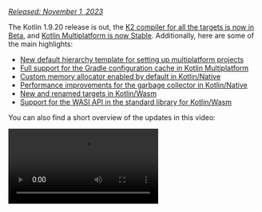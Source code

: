 [//]: # (title: What's new in Kotlin 1.9.20)

_[Released: November 1, 2023](releases.md#release-details)_

The Kotlin 1.9.20 release is out, the [K2 compiler for all the targets is now in Beta](#new-kotlin-k2-compiler-updates),
and [Kotlin Multiplatform is now Stable](#kotlin-multiplatform-is-stable). Additionally, here are some of the main highlights:

* [New default hierarchy template for setting up multiplatform projects](#template-for-configuring-multiplatform-projects)
* [Full support for the Gradle configuration cache in Kotlin Multiplatform](#full-support-for-the-gradle-configuration-cache-in-kotlin-multiplatform)
* [Custom memory allocator enabled by default in Kotlin/Native](#custom-memory-allocator-enabled-by-default)
* [Performance improvements for the garbage collector in Kotlin/Native](#performance-improvements-for-the-garbage-collector)
* [New and renamed targets in Kotlin/Wasm](#new-wasm-wasi-target-and-the-renaming-of-the-wasm-target-to-wasm-js)
* [Support for the WASI API in the standard library for Kotlin/Wasm](#support-for-the-wasi-api-in-the-standard-library)

You can also find a short overview of the updates in this video:

<video src="https://www.youtube.com/v/Ol_96CHKqg8" title="What's new in Kotlin 1.9.20"/>

## IDE support

The Kotlin plugins that support 1.9.20 are available for:

| IDE            | Supported versions                     |
|----------------|----------------------------------------|
| IntelliJ IDEA  | 2023.1.x, 2023.2.x, 2023.x             |
| Android Studio | Hedgehog (2023.1.1), Iguana (2023.2.1) |

> Starting from IntelliJ IDEA 2023.3.x and Android Studio Iguana (2023.2.1) Canary 15, the Kotlin plugin is automatically
> included and updated. All you need to do is update the Kotlin version in your projects.
>
{style="note"}

## New Kotlin K2 compiler updates

The Kotlin team at JetBrains is continuing to stabilize the new K2 compiler, which will bring major performance improvements,
speed up new language feature development, unify all the platforms that Kotlin supports, and provide a better architecture for
multiplatform projects.

K2 is currently in **Beta** for all targets. [Read more in the release blog post](https://blog.jetbrains.com/kotlin/2023/11/kotlin-1-9-20-released/)

### Support for Kotlin/Wasm

Since this release, the Kotlin/Wasm supports the new K2 compiler.
[Learn how to enable it in your project](#how-to-enable-the-kotlin-k2-compiler).

### Preview kapt compiler plugin with K2

> Support for K2 in the kapt compiler plugin is [Experimental](components-stability.md).
> Opt-in is required (see details below), and you should use it only for evaluation purposes.
>
{style="warning"}

In 1.9.20, you can try using the [kapt compiler plugin](kapt.md) with the K2 compiler.
To use the K2 compiler in your project, add the following options to your `gradle.properties` file:

```text
kotlin.experimental.tryK2=true
kapt.use.k2=true
```

Alternatively, you can enable K2 for kapt by completing the following steps:
1. In your `build.gradle.kts` file, [set the language version](gradle-compiler-options.md#example-of-setting-languageversion) to `2.0`.
2. In your `gradle.properties` file, add `kapt.use.k2=true`.

If you encounter any issues when using kapt with the K2 compiler, please report them to our
[issue tracker](http://kotl.in/issue).

### How to enable the Kotlin K2 compiler

#### Enable K2 in Gradle

To enable and test the Kotlin K2 compiler, use the new language version with the following compiler option:

```bash
-language-version 2.0
```

You can specify it in your `build.gradle.kts` file:

```kotlin
kotlin {
    sourceSets.all {
        languageSettings {
            languageVersion = "2.0"
        }
    }
}
```

#### Enable K2 in Maven

To enable and test the Kotlin K2 compiler, update the `<project/>` section of your `pom.xml` file:

```xml
<properties>
    <kotlin.compiler.languageVersion>2.0</kotlin.compiler.languageVersion>
</properties>
```

#### Enable K2 in IntelliJ IDEA

To enable and test the Kotlin K2 compiler in IntelliJ IDEA, go to **Settings** | **Build, Execution, Deployment** |
**Compiler** | **Kotlin Compiler** and update the **Language Version** field to `2.0 (experimental)`.

### Leave your feedback on the new K2 compiler

We would appreciate any feedback you may have!

* Provide your feedback directly to K2 developers on Kotlin
  Slack – [get an invite](https://surveys.jetbrains.com/s3/kotlin-slack-sign-up?_gl=1*ju6cbn*_ga*MTA3MTk5NDkzMC4xNjQ2MDY3MDU4*_ga_9J976DJZ68*MTY1ODMzNzA3OS4xMDAuMS4xNjU4MzQwODEwLjYw)
  and join the [#k2-early-adopters](https://kotlinlang.slack.com/archives/C03PK0PE257) channel.
* Report any problems you faced with the new K2 compiler
  on [our issue tracker](https://kotl.in/issue).
* [Enable the Send usage statistics option](https://www.jetbrains.com/help/idea/settings-usage-statistics.html) to
  allow JetBrains to collect anonymous data about K2 usage.

## Kotlin/JVM

Starting with version 1.9.20, the compiler can generate classes containing Java 21 bytecode.

## Kotlin/Native

Kotlin 1.9.20 includes a Stable memory manager with the new memory allocator enabled by default, performance improvements for the garbage collector, and other updates:

* [Custom memory allocator enabled by default](#custom-memory-allocator-enabled-by-default)
* [Performance improvements for the garbage collector](#performance-improvements-for-the-garbage-collector)
* [Incremental compilation of `klib` artifacts](#incremental-compilation-of-klib-artifacts)
* [Managing library linkage issues](#managing-library-linkage-issues)
* [Companion object initialization on class constructor calls](#companion-object-initialization-on-class-constructor-calls)
* [Opt-in requirement for all cinterop declarations](#opt-in-requirement-for-all-cinterop-declarations)
* [Custom message for linker errors](#custom-message-for-linker-errors)
* [Removal of the legacy memory manager](#removal-of-the-legacy-memory-manager)
* [Change to our target tiers policy](#change-to-our-target-tiers-policy)

### Custom memory allocator enabled by default

Kotlin 1.9.20 comes with the new memory allocator enabled by default. It's designed to replace the previous default allocator,
`mimalloc`, to make garbage collection more efficient and improve the runtime performance of the [Kotlin/Native memory manager](native-memory-manager.md).

The new custom allocator divides system memory into pages, allowing independent sweeping in consecutive order.
Each allocation becomes a memory block within a page, and the page keeps track of block sizes.
Different page types are optimized for various allocation sizes.
The consecutive arrangement of memory blocks ensures efficient iteration through all allocated blocks.

When a thread allocates memory, it searches for a suitable page based on the allocation size.
Threads maintain a set of pages for different size categories.
Typically, the current page for a given size can accommodate the allocation.
If not, the thread requests a different page from the shared allocation space.
This page may already be available, require sweeping, or have to be created first.

The new allocator allows for multiple independent allocation spaces simultaneously,
which will enable the Kotlin team to experiment with different page layouts to improve performance even further.

#### How to enable the custom memory allocator

Starting with Kotlin 1.9.20, the new memory allocator is the default. No additional setup is required.

If you experience high memory consumption, you can switch back to `mimalloc` or the system allocator with `-Xallocator=mimalloc`
or `-Xallocator=std` in your Gradle build script. Please report such issues in [YouTrack](https://kotl.in/issue) to help
us improve the new memory allocator.

For the technical details of the new allocator's design, see this [README](https://github.com/JetBrains/kotlin/blob/master/kotlin-native/runtime/src/alloc/custom/README.md).

### Performance improvements for the garbage collector

The Kotlin team continues to improve the performance and stability of the new Kotlin/Native memory manager.
This release brings a number of significant changes to the garbage collector (GC), including the following 1.9.20 highlights:

* [](#full-parallel-mark-to-reduce-the-pause-time-for-the-gc)
* [](#tracking-memory-in-big-chunks-to-improve-the-allocation-performance)

#### Full parallel mark to reduce the pause time for the GC

Previously, the default garbage collector performed only a partial parallel mark. When the mutator thread was paused,
it would mark the GC's start from its own roots, like thread–local variables and the call stack.
Meanwhile, a separate GC thread was responsible for marking the start from global roots, as well as the roots of all mutators
that were actively running the native code and therefore not paused.

This approach worked well in cases where there were a limited number of global objects and the mutator threads spent
a considerable amount of time in a runnable state executing Kotlin code. However, this is not the case for typical iOS applications.

Now the GC uses a full parallel mark that combines paused mutators, the GC thread, and optional marker threads to process
the mark queue. By default, the marking process is performed by:

* Paused mutators. Instead of processing their own roots and then being idle while not actively executing code, they contribute
to the whole marking process.
* The GC thread. This ensures that at least one thread will perform marking.

This new approach makes the marking process more efficient, reducing the pause time of the GC.

#### Tracking memory in big chunks to improve the allocation performance

Previously, the GC scheduler tracked the allocation of each object individually. However, neither the new default custom
allocator nor the `mimalloc` memory allocator allocates separate storage for each object; they allocate large areas for several objects at once.

In Kotlin 1.9.20, the GC tracks areas instead of individual objects. This speeds up the allocation of small objects by reducing
the number of tasks performed on each allocation and, therefore, helps to minimize the garbage collector's memory usage.

### Incremental compilation of klib artifacts

> This feature is [Experimental](components-stability.md#stability-levels-explained).
> It may be dropped or changed at any time. Opt-in is required (see details below).
> Use it only for evaluation purposes. We would appreciate your feedback on it in [YouTrack](https://kotl.in/issue).
>
{style="warning"}

Kotlin 1.9.20 introduces a new compilation time optimization for Kotlin/Native.
The compilation of `klib` artifacts into native code is now partially incremental.

When compiling Kotlin source code into native binary in debug mode, the compilation goes through two stages:

1. Source code is compiled into `klib` artifacts.
2. `klib` artifacts, along with dependencies, are compiled into a binary.

To optimize the compilation time in the second stage, the team has already implemented compiler caches for dependencies.
They are compiled into native code only once, and the result is reused every time a binary is compiled.
But `klib` artifacts built from project sources were always fully recompiled into native code at every project change.

With the new incremental compilation, if the project module change causes only a partial recompilation of source code into
`klib` artifacts, just a part of the `klib` is further recompiled into a binary.

To enable incremental compilation, add the following option to your `gradle.properties` file:

```none
kotlin.incremental.native=true
```

If you face any issues, report such cases to [YouTrack](https://kotl.in/issue).

### Managing library linkage issues

This release improves the way the Kotlin/Native compiler handles linkage issues in Kotlin libraries. Error messages now 
include more readable declarations as they use signature names instead of hashes, helping you find and fix the issue more
easily. Here's an example:

```text
No function found for symbol 'org.samples/MyClass.removedFunction|removedFunction(kotlin.Int;kotlin.String){}[0]'
```
The Kotlin/Native compiler detects linkage issues between third-party Kotlin libraries and reports errors at runtime. 
You might face such issues if the author of one third-party Kotlin library makes an incompatible change in experimental 
APIs that another third-party Kotlin library consumes.

Starting with Kotlin 1.9.20, the compiler detects linkage issues in silent mode by default. You can adjust this 
setting in your projects:

* If you want to record these issues in your compilation logs, enable warnings with the `-Xpartial-linkage-loglevel=WARNING` compiler option.
* It's also possible to raise the severity of reported warnings to compilation errors with `-Xpartial-linkage-loglevel=ERROR`. 
In this case, the compilation fails, and you get all the errors in the compilation log. Use this option to examine the linkage issues more closely.

```kotlin
// An example of passing compiler options in a Gradle build file:
kotlin {
    macosX64("native") {
        binaries.executable()

        compilations.configureEach {
            compilerOptions.configure {
                // To report linkage issues as warnings:
                freeCompilerArgs.add("-Xpartial-linkage-loglevel=WARNING")

                // To raise linkage warnings to errors:
                freeCompilerArgs.add("-Xpartial-linkage-loglevel=ERROR")
            }
        }
    }
}
```

If you face unexpected problems with this feature, you can always opt out with the
`-Xpartial-linkage=disable` compiler option. Don't hesitate to report such cases to [our issue
tracker](https://kotl.in/issue).

### Companion object initialization on class constructor calls

Starting with Kotlin 1.9.20, the Kotlin/Native backend calls static initializers for companion objects in class constructors:

```kotlin
class Greeting {
    companion object {
        init {
            print("Hello, Kotlin!") 
        }
    }
}

fun main() {
    val start = Greeting() // Prints "Hello, Kotlin!"
}
```

The behavior is now unified with Kotlin/JVM, where a companion object is initialized when the corresponding class matching
the semantics of a Java static initializer is loaded (resolved).

Now that the implementation of this feature is more consistent between platforms, it's easier to share code in Kotlin 
Multiplatform projects.

### Opt-in requirement for all cinterop declarations

Starting with Kotlin 1.9.20, all Kotlin declarations generated by the `cinterop` tool from C and Objective-C libraries, like 
libcurl and libxml, are marked with `@ExperimentalForeignApi`. If the opt-in annotation is missing, your code won't compile.

This requirement reflects the [Experimental](components-stability.md#stability-levels-explained) status of the import of C
and Objective-C libraries. We recommend that you confine its use to specific areas in your projects. This will make 
your migration easier once we begin stabilizing the import.

> As for native platform libraries shipped with Kotlin/Native (like Foundation, UIKit, and POSIX),  only some of their 
> APIs need an opt-in with `@ExperimentalForeignApi`. In such cases, you get a warning with an opt-in requirement.
>
{style="note"}

### Custom message for linker errors

If you're a library author, you can now help your users resolve linker errors with custom messages.

If your Kotlin library depends on C or Objective-C libraries, for example, using the [CocoaPods integration](https://www.jetbrains.com/help/kotlin-multiplatform-dev/multiplatform-cocoapods-overview.html),
its users need to have these dependent libraries locally on the machine or configure them explicitly in the project build script.
If this was not the case, users used to get a confusing "Framework not found" message.

You can now provide a specific instruction or a link in the compilation failure message. To do that, pass the `-Xuser-setup-hint`
compiler option to `cinterop` or add a `userSetupHint=message` property to your `.def` file.

### Removal of the legacy memory manager

The [new memory manager](native-memory-manager.md) was introduced in Kotlin 1.6.20 and became the default in 1.7.20. 
Since then, it has been receiving further updates and performance improvements and has become Stable.

The time has come to complete the deprecation cycle and remove the legacy memory manager. If you're still using it, remove 
the `kotlin.native.binary.memoryModel=strict` option from your `gradle.properties` and follow our [Migration guide](native-migration-guide.md)
to make the necessary changes.

###  Change to our target tiers policy

We've decided to upgrade the requirements for [tier 1 support](native-target-support.md#tier-1). The Kotlin team is now 
committed to providing source and binary compatibility between compiler releases for targets eligible for tier 1. They 
must also be regularly tested with CI tools to be able to compile and run. Currently, tier 1 includes the following targets 
for macOS hosts:

* `macosX64`
* `macosArm64`
* `iosSimulatorArm64`
* `iosX64`

In Kotlin 1.9.20, we've also removed a number of previously deprecated targets, namely:

* `iosArm32`
* `watchosX86`
* `wasm32`
* `mingwX86`
* `linuxMips32`
* `linuxMipsel32`

See the full list of currently [supported targets](native-target-support.md).

## Kotlin Multiplatform

Kotlin 1.9.20 focuses on the stabilization of Kotlin Multiplatform and makes new steps in improving developer experience
with the new project wizards and other notable features:

* [Kotlin Multiplatform is Stable](#kotlin-multiplatform-is-stable)
* [Template for configuring multiplatform projects](#template-for-configuring-multiplatform-projects)
* [New project wizard](#new-project-wizard)
* [Full support for the Gradle Configuration cache](#full-support-for-the-gradle-configuration-cache-in-kotlin-multiplatform)
* [Easier configuration of new standard library versions in Gradle](#easier-configuration-of-new-standard-library-versions-in-gradle)
* [Default support for third-party cinterop libraries](#default-support-for-third-party-cinterop-libraries)
* [Support for Kotlin/Native compilation caches in Compose Multiplatform projects](#support-for-kotlin-native-compilation-caches-in-compose-multiplatform-projects)
* [Compatibility guidelines](#compatibility-guidelines)

### Kotlin Multiplatform is Stable

The 1.9.20 release marks an important milestone in the evolution of Kotlin: [Kotlin Multiplatform](https://www.jetbrains.com/help/kotlin-multiplatform-dev/get-started.html) has finally
become Stable. This means that the technology is safe to use in your projects and 100% ready for production. It also
means that further development of Kotlin Multiplatform will continue according to our strict [backward compatibility rules](https://kotlinfoundation.org/language-committee-guidelines/).

Please note that some advanced features of Kotlin Multiplatform are still evolving. When using them, you'll receive a warning that describes
the current stability status of the feature you're using. Before using any experimental functionality in IntelliJ IDEA,  
you'll need to enable it explicitly in **Settings** | **Advanced Settings** | **Kotlin** | **Experimental Multiplatform**.

* Visit the [Kotlin blog](https://blog.jetbrains.com/kotlin/2023/11/kotlin-multiplatform-stable/) to learn more about the Kotlin Multiplatform stabilization and future plans.
* Check out the [Multiplatform compatibility guide](https://www.jetbrains.com/help/kotlin-multiplatform-dev/multiplatform-compatibility-guide.html) to see what significant changes were made on the way to stabilization.
* Read about the [mechanism of expected and actual declarations](https://www.jetbrains.com/help/kotlin-multiplatform-dev/multiplatform-expect-actual.html), an important part of Kotlin Multiplatform that was also partially stabilized in this release.

### Template for configuring multiplatform projects

Starting with Kotlin 1.9.20, the Kotlin Gradle plugin automatically creates shared source sets for popular multiplatform scenarios.
If your project setup is one of them, you don't need to configure the source set hierarchy manually.
Just explicitly specify the targets necessary for your project.

Setup is now easier thanks to the default hierarchy template, a new feature of the Kotlin Gradle plugin.
It's a predefined template of a source set hierarchy built into the plugin.
It includes intermediate source sets that Kotlin automatically creates for the targets you declared.
[See the full template](#see-the-full-hierarchy-template).

#### Create your project easier

Consider a multiplatform project that targets both Android and iPhone devices and is developed on an Apple silicon MacBook.
Compare how this project is set up between different versions of Kotlin:

<table>
   <tr>
       <td>Kotlin 1.9.0 and earlier (a standard setup)</td>
       <td>Kotlin 1.9.20</td>
   </tr>
   <tr>
<td>

```kotlin
kotlin {
    androidTarget()
    iosArm64()
    iosSimulatorArm64()

    sourceSets {
        val commonMain by getting

        val iosMain by creating {
            dependsOn(commonMain)
        }

        val iosArm64Main by getting {
            dependsOn(iosMain)
        }

        val iosSimulatorArm64Main by getting {
            dependsOn(iosMain)
        }
    }
}
```

</td>
<td>

```kotlin
kotlin {
    androidTarget()
    iosArm64()
    iosSimulatorArm64()

    // The iosMain source set is created automatically
}
```

</td>
</tr>
</table>

Notice how the use of the default hierarchy template considerably reduces the amount of boilerplate code needed to set
up your project.

When you declare the `androidTarget`, `iosArm64`, and `iosSimulatorArm64` targets in your code, the Kotlin Gradle plugin finds
suitable shared source sets from the template and creates them for you. The resulting hierarchy looks like this:

![An example of the default target hierarchy in use](default-hierarchy-example.svg){thumbnail="true" width="350" thumbnail-same-file="true"}

Green source sets are actually created and included in the project, while gray ones from the default template are ignored.

#### Use completion for source sets

To make it easier to work with the created project structure, IntelliJ IDEA now provides completion for source sets created with the default hierarchy template:

<img src="multiplatform-hierarchy-completion.animated.gif" alt="IDE completion for source set names" width="350" preview-src="multiplatform-hierarchy-completion.png"/>

Kotlin also warns you if you attempt to access a source set that doesn't exist because you haven't declared the respective target.
In the example below, there is no JVM target (only `androidTarget`, which is not the same). But let's try to use the `jvmMain` source set
and see what happens:

```kotlin
kotlin {
    androidTarget()
    iosArm64()
    iosSimulatorArm64()

    sourceSets {
        jvmMain {
        }
    }
}
```

In this case, Kotlin reports a warning in the build log:

```none
w: Accessed 'source set jvmMain' without registering the jvm target:
  kotlin {
      jvm() /* <- register the 'jvm' target */

      sourceSets.jvmMain.dependencies {

      }
  }
```

#### Set up the target hierarchy

Starting with Kotlin 1.9.20, the default hierarchy template is automatically enabled. In most cases, no additional setup is required.

However, if you're migrating existing projects created before 1.9.20, you might encounter a warning if you had previously
introduced intermediate sources manually with  `dependsOn()` calls. To solve this issue, do the following:

* If your intermediate source sets are currently covered by the default hierarchy template, remove all manual `dependsOn()`
  calls and source sets created with `by creating` constructions.

  To check the list of all default source sets, see the [full hierarchy template](#see-the-full-hierarchy-template).

* If you want to have additional source sets that the default hierarchy template doesn't provide, for example, one that
  shares code between a macOS and a JVM target, adjust the hierarchy by reapplying the template explicitly with `applyDefaultHierarchyTemplate()`
  and configuring additional source sets manually as usual with `dependsOn()`:

  ```kotlin
  kotlin {
      jvm()
      macosArm64()
      iosArm64()
      iosSimulatorArm64()

      // Apply the default hierarchy explicitly. It'll create, for example, the iosMain source set:
      applyDefaultHierarchyTemplate()

      sourceSets {
          // Create an additional jvmAndMacos source set
          val jvmAndMacos by creating {
              dependsOn(commonMain.get())
          }

          macosArm64Main.get().dependsOn(jvmAndMacos)
          jvmMain.get().dependsOn(jvmAndMacos)
      }
  }
  ```

* If there are already source sets in your project that have the exact same names as those generated by the template
  but that are shared among different sets of targets, there's currently no way to modify the default `dependsOn` relations between
  the template's source sets.

  One option you have here is to find different source sets for your purposes, either in the default hierarchy template
  or ones that have been manually created. Another is to opt out of the template completely.

  To opt out, add `kotlin.mpp.applyDefaultHierarchyTemplate=false` to your `gradle.properties` and configure all other
  source sets manually.

  We're currently working on an API for creating your own hierarchy templates to simplify the setup process in such cases.

#### See the full hierarchy template {initial-collapse-state="collapsed" collapsible="true"}

When you declare the targets to which your project compiles,
the plugin picks the shared source sets from the template accordingly and creates them in your project.

![Default hierarchy template](full-template-hierarchy.svg)

> This example only shows the production part of the project, omitting the `Main` suffix
> (for example, using `common` instead of `commonMain`). However, everything is the same for `*Test` sources as well.
>
{style="tip"}

### New project wizard

The JetBrains team is introducing a new way of creating cross–platform projects – the [Kotlin Multiplatform web wizard](https://kmp.jetbrains.com).

This first implementation of the new Kotlin Multiplatform wizard covers the most popular Kotlin Multiplatform
use cases. It incorporates all the feedback about previous project templates and makes the architecture as robust and
reliable as possible.

The new wizard has a distributed architecture that allows us to have a unified backend and
different frontends, with the web version being the first step. We're considering both implementing an IDE version and
creating a command-line tool in the future. On the web, you always get the latest version of the wizard, while
in IDEs you'll need to wait for the next release.

With the new wizard, project setup is easier than ever. You can tailor your projects to your needs by
choosing the target platforms for mobile, server, and desktop development. We also plan to add web development in future releases.

<img src="multiplatform-web-wizard.png" alt="Multiplatform web wizard" width="400"/>

The new project wizard is now the preferred way to create cross–platform projects with Kotlin. Since 1.9.20, the Kotlin
plugin no longer provides a **Kotlin Multiplatform** project wizard in IntelliJ IDEA.

The new wizard will guide you easily through the initial setup, making the onboarding process much smoother.
If you encounter any issues, please report them to [YouTrack](https://kotl.in/issue) to help us improve your experience
with the wizard.

<a href="https://kmp.jetbrains.com">
   <img src="multiplatform-create-project-button.png" alt="Create a project" style="block"/>
</a>

### Full support for the Gradle configuration cache in Kotlin Multiplatform

Previously, we introduced a [preview](whatsnew19.md#preview-of-the-gradle-configuration-cache) of the Gradle configuration
cache, which was available for Kotlin multiplatform libraries. With 1.9.20, the Kotlin Multiplatform plugin takes a step further.

It now supports the Gradle configuration cache in the [Kotlin CocoaPods Gradle plugin](https://www.jetbrains.com/help/kotlin-multiplatform-dev/multiplatform-cocoapods-dsl-reference.html),
as well as in the integration tasks that are necessary for Xcode builds, like `embedAndSignAppleFrameworkForXcode`.

Now all multiplatform projects can take advantage of the improved build time.
The Gradle configuration cache speeds up the build process by reusing the results of the configuration phase for subsequent builds.
For more details and setup instructions, see the [Gradle documentation](https://docs.gradle.org/current/userguide/configuration_cache.html#config_cache:usage).

### Easier configuration of new standard library versions in Gradle

When you create a multiplatform project, a dependency for the standard library (`stdlib`) is added automatically to each
source set. This is the easiest way to get started with your multiplatform projects.

Previously, if you wanted to configure a dependency on the standard library manually, you needed to configure it for
each source set individually. From `kotlin-stdlib:1.9.20` onward, you only need to configure the dependency **once** in
the `commonMain` root source set:

<table>
   <tr>
       <td>Standard library version 1.9.10 and earlier</td>
       <td>Standard library version 1.9.20</td>
   </tr>
   <tr>
<td>

```kotlin
kotlin {
    sourceSets {
        // For the common source set
        val commonMain by getting {
            dependencies {
                implementation("org.jetbrains.kotlin:kotlin-stdlib-common:1.9.10")
            }
        }

        // For the JVM source set
        val jvmMain by getting {
            dependencies {
                implementation("org.jetbrains.kotlin:kotlin-stdlib:1.9.10")
            }
        }

        // For the JS source set
        val jsMain by getting {
            dependencies {
                implementation("org.jetbrains.kotlin:kotlin-stdlib-js:1.9.10")
            }
        }
    }
}
```

</td>
<td>

```kotlin
kotlin {
    sourceSets {
        commonMain {
            dependencies {
                implementation("org.jetbrains.kotlin:kotlin-stdlib:1.9.20")
            }
        }
    }
}
```

</td>
</tr>
</table>

This change was made possible by including new information in the Gradle metadata of the standard library. This allows
Gradle to automatically resolve the correct standard library artifacts for the other source sets.

### Default support for third-party cinterop libraries

Kotlin 1.9.20 adds default support (rather than support by opt-in) for all cinterop dependencies in projects that have 
the [Kotlin CocoaPods Gradle](https://www.jetbrains.com/help/kotlin-multiplatform-dev/multiplatform-cocoapods-overview.html) plugin applied.

This means you can now share more native code without being limited by platform–specific dependencies. For example, you can add
[dependencies on Pod libraries](https://www.jetbrains.com/help/kotlin-multiplatform-dev/multiplatform-cocoapods-libraries.html) to the `iosMain` shared source set.

Previously, this only worked with [platform-specific libraries](native-platform-libs.md) shipped with a Kotlin/Native
distribution (like Foundation, UIKit, and POSIX). All third-party Pod libraries are now available in shared source sets by
default. You no longer need to specify a separate Gradle property to support them.

### Support for Kotlin/Native compilation caches in Compose Multiplatform projects

This release resolves a compatibility issue with the Compose Multiplatform compiler plugin, which mostly affected
Compose Multiplatform projects for iOS.

To work around this issue, you had to disable caching by using the `kotlin.native.cacheKind=none` Gradle property. However, this
workaround came at a performance cost: It slowed down compilation time as caching didn't work in the Kotlin/Native compiler.

Now that the issue is fixed, you can remove `kotlin.native.cacheKind=none` from your `gradle.properties` file and enjoy
the improved compilation times in your Compose Multiplatform projects.

For more tips on improving compilation times, see the [Kotlin/Native documentation](native-improving-compilation-time.md).

### Compatibility guidelines

When configuring your projects, check the Kotlin Multiplatform Gradle plugin's compatibility with the available Gradle, Xcode,
and Android Gradle plugin (AGP) versions:

| Kotlin Multiplatform Gradle plugin | Gradle | Android Gradle plugin | Xcode |
|---------------------------|------|----|----|
| 1.9.20        | 7.5 and later | 7.4.2–8.2 | 15.0. See details below |

As of this release, the recommended version of Xcode is 15.0. Libraries delivered with Xcode 15.0 are fully supported, and
you can access them from anywhere in your Kotlin code.

However, XCode 14.3 should still work in the majority of cases. Keep in mind that if you use version 14.3 on your local
machine, libraries delivered with Xcode 15 will be visible but not accessible.

## Kotlin/Wasm

In 1.9.20, Kotlin Wasm reached the [Alpha level](components-stability.md) of stability.

* [Compatibility with Wasm GC phase 4 and final opcodes](#compatibility-with-wasm-gc-phase-4-and-final-opcodes)
* [New `wasm-wasi` target, and the renaming of the `wasm` target to `wasm-js`](#new-wasm-wasi-target-and-the-renaming-of-the-wasm-target-to-wasm-js)
* [Support for the WASI API in standard library](#support-for-the-wasi-api-in-the-standard-library)
* [Kotlin/Wasm API improvements](#kotlin-wasm-api-improvements)

> Kotlin Wasm is [Alpha](components-stability.md).
> It is subject to change at any time. Use it only for evaluation purposes.
>
> We would appreciate your feedback on it in [YouTrack](https://kotl.in/issue).
>
{style="note"}

### Compatibility with Wasm GC phase 4 and final opcodes

Wasm GC moves to the final phase and it requires updates of opcodes – constant numbers used in the binary representation.
Kotlin 1.9.20 supports the latest opcodes, so we strongly recommend that you update your Wasm projects to the latest version of Kotlin.
We also recommend using the latest versions of browsers with the Wasm environment:
* Version 119 or newer for Chrome and Chromium–based browsers.
* Version 119 or newer for Firefox. Note that in Firefox 119, you need to [turn on Wasm GC manually](wasm-troubleshooting.md).

### New wasm-wasi target, and the renaming of the wasm target to wasm-js

In this release, we're introducing a new target for Kotlin/Wasm – `wasm-wasi`. We're also renaming the `wasm` target to `wasm-js`.
In the Gradle DSL, these targets are available as `wasmWasi {}` and `wasmJs {}`, respectively.

To use these targets in your project, update the `build.gradle.kts` file:

```kotlin
kotlin {
    wasmWasi {
        // ...
    }
    wasmJs {
        // ...
    }
}
```

The previously introduced `wasm {}` block has been deprecated in favor of `wasmJs {}`.

To migrate your existing Kotlin/Wasm project, do the following:
* In the `build.gradle.kts` file, rename the `wasm {}` block to `wasmJs {}`.
* In your project structure, rename the `wasmMain` directory to `wasmJsMain`.

### Support for the WASI API in the standard library

In this release, we have included support for [WASI](https://github.com/WebAssembly/WASI), a system interface for the Wasm platform.
WASI support makes it easier for you to use Kotlin/Wasm outside of browsers, for example in server–side applications, by offering
a standardized set of APIs for accessing system resources. In addition, WASI provides capability–based security – another
layer of security when accessing external resources.

To run Kotlin/Wasm applications, you need a VM that supports Wasm Garbage Collection (GC), for example, Node.js or Deno.
Wasmtime, WasmEdge, and others are still working towards full Wasm GC support.

To import a WASI function, use the `@WasmImport` annotation:

```kotlin
import kotlin.wasm.WasmImport

@WasmImport("wasi_snapshot_preview1", "clock_time_get")
private external fun wasiRawClockTimeGet(clockId: Int, precision: Long, resultPtr: Int): Int
```

[You can find a full example in our GitHub repository](https://github.com/Kotlin/kotlin-wasm-examples/tree/main/wasi-example).

> It isn't possible to use [interoperability with JavaScript](wasm-js-interop.md), while targeting `wasmWasi`.
>
{style="note"}

### Kotlin/Wasm API improvements

This release delivers several quality-of-life improvements to the Kotlin/Wasm API.
For example, you're no longer required to return a value for DOM event listeners:

<table>
   <tr>
       <td>Before 1.9.20</td>
       <td>In 1.9.20</td>
   </tr>
   <tr>
<td>

```kotlin
fun main() {
    window.onload = {
        document.body?.sayHello()
        null
    }
}
```

</td>
<td>

```kotlin
fun main() {
    window.onload = { document.body?.sayHello() }
}
```

</td>
</tr>
</table>

## Gradle

Kotlin 1.9.20 is fully compatible with Gradle 6.8.3 through 8.1. You can also use Gradle versions up to the latest Gradle
release, but if you do, keep in mind that you might encounter deprecation warnings or some new Gradle features might not work.

This version brings the following changes:
* [Support for test fixtures to access internal declarations](#support-for-test-fixtures-to-access-internal-declarations)
* [New property to configure paths to Konan directories](#new-property-to-configure-paths-to-konan-directories)
* [New build report metrics for Kotlin/Native tasks](#new-build-report-metrics-for-kotlin-native-tasks)

### Support for test fixtures to access internal declarations

In Kotlin 1.9.20, if you use Gradle's `java-test-fixtures` plugin, then your [test fixtures](https://docs.gradle.org/current/userguide/java_testing.html#sec:java_test_fixtures)
now have access to `internal` declarations within main source set classes. In addition, any test sources can also see any
`internal` declarations within test fixtures classes.

### New property to configure paths to Konan directories

In Kotlin 1.9.20, the `kotlin.data.dir` Gradle property is available to customize your path to the `~/.konan` directory 
so that you don't have to configure it through the environment variable `KONAN_DATA_DIR`.

Alternatively, you can use the `-Xkonan-data-dir` compiler option to configure your custom path to the `~/.konan` directory via 
the `cinterop` and  `konanc` tools.

### New build report metrics for Kotlin/Native tasks

In Kotlin 1.9.20, Gradle build reports now include metrics for Kotlin/Native tasks. Here is an example of a build report
containing these metrics:

```none
Total time for Kotlin tasks: 20.81 s (93.1 % of all tasks time)
Time   |% of Kotlin time|Task                            
15.24 s|73.2 %          |:compileCommonMainKotlinMetadata
5.57 s |26.8 %          |:compileNativeMainKotlinMetadata

Task ':compileCommonMainKotlinMetadata' finished in 15.24 s
Task info:
  Kotlin language version: 2.0
Time metrics:
  Total Gradle task time: 15.24 s
  Spent time before task action: 0.16 s
  Task action before worker execution: 0.21 s
  Run native in process: 2.70 s
    Run entry point: 2.64 s
Size metrics:
  Start time of task action: 2023-07-27T11:04:17

Task ':compileNativeMainKotlinMetadata' finished in 5.57 s
Task info:
  Kotlin language version: 2.0
Time metrics:
  Total Gradle task time: 5.57 s
  Spent time before task action: 0.04 s
  Task action before worker execution: 0.02 s
  Run native in process: 1.48 s
    Run entry point: 1.47 s
Size metrics:
  Start time of task action: 2023-07-27T11:04:32
```

In addition, the `kotlin.experimental.tryK2` build report now includes any Kotlin/Native tasks that were compiled and lists
the language version used:

```none
##### 'kotlin.experimental.tryK2' results #####
:lib:compileCommonMainKotlinMetadata: 2.0 language version
:lib:compileKotlinJvm: 2.0 language version
:lib:compileKotlinIosArm64: 2.0 language version
:lib:compileKotlinIosSimulatorArm64: 2.0 language version
:lib:compileKotlinLinuxX64: 2.0 language version
:lib:compileTestKotlinJvm: 2.0 language version
:lib:compileTestKotlinIosSimulatorArm64: 2.0 language version
:lib:compileTestKotlinLinuxX64: 2.0 language version
##### 100% (8/8) tasks have been compiled with Kotlin 2.0 #####
```

> If you use Gradle 8.0, you might come across some problems with build reports, especially when Gradle configuration
> caching is enabled. This is a known issue, which is fixed in Gradle 8.1 and later.
>
{style="note"}

## Standard library

In Kotlin 1.9.20, the [Kotlin/Native standard library becomes Stable](#the-kotlin-native-standard-library-becomes-stable),
and there are some new features:
* [Replacement of the Enum class values generic function](#replacement-of-the-enum-class-values-generic-function)
* [Improved performance of HashMap operations in Kotlin/JS](#improved-performance-of-hashmap-operations-in-kotlin-js)

### Replacement of the Enum class values generic function

> This feature is [Experimental](components-stability.md#stability-levels-explained). It may be dropped or changed at any time.
> Opt-in is required (see details below). Use it only for evaluation purposes. We would appreciate your feedback on it in [YouTrack](https://kotl.in/issue).
>
{style="warning"}

In Kotlin 1.9.0, the `entries` property for enum classes became Stable. The `entries` property is a modern and performant
replacement for the synthetic `values()` function. As part of Kotlin 1.9.20, there is a replacement for the generic 
`enumValues<T>()` function: `enumEntries<T>()`.

> The `enumValues<T>()` function is still supported, but we recommend that you use the `enumEntries<T>()` function instead
> because it has less performance impact. Every time you call `enumValues<T>()`, a new array is created, whereas whenever
> you call `enumEntries<T>()`, the same list is returned each time, which is far more efficient.
>
{style="tip"}

For example:

```kotlin
enum class RGB { RED, GREEN, BLUE }

@OptIn(ExperimentalStdlibApi::class)
inline fun <reified T : Enum<T>> printAllValues() {
    print(enumEntries<T>().joinToString { it.name })
}

printAllValues<RGB>()
// RED, GREEN, BLUE
```

#### How to enable the enumEntries function

To try this feature, opt in with `@OptIn(ExperimentalStdlibApi)` and use language version 1.9 or later. If you use 
the latest version of the Kotlin Gradle plugin, you don't need to specify the language version to test the feature.

### The Kotlin/Native standard library becomes Stable

In Kotlin 1.9.0, we [explained](whatsnew19.md#the-kotlin-native-standard-library-s-journey-towards-stabilization) the 
actions we've taken to bring the Kotlin/Native standard library closer to our goal of stabilization. In Kotlin 1.9.20, 
we finally conclude this work and make the Kotlin/Native standard library Stable. Here are some highlights from this release:

* The [`Vector128`](https://kotlinlang.org/api/latest/jvm/stdlib/kotlinx.cinterop/-vector128/) class was moved from the  `kotlin.native` package to the `kotlinx.cinterop` package.
* The opt-in requirement level for `ExperimentalNativeApi` and `NativeRuntimeApi` annotations, which were introduced as part of Kotlin 1.9.0, has been raised from `WARNING` to `ERROR`.
* Kotlin/Native collections now detect concurrent modifications, for example, in the [`ArrayList`](https://kotlinlang.org/api/latest/jvm/stdlib/kotlin.collections/-array-list/) and [`HashMap`](https://kotlinlang.org/api/latest/jvm/stdlib/kotlin.collections/-hash-map/) collections.
* The [`printStackTrace()`](https://kotlinlang.org/api/latest/jvm/stdlib/kotlin/-throwable/print-stack-trace.html) function from the `Throwable` class now prints to `STDERR` instead of `STDOUT`.
  > The output format of `printStackTrace()` isn't Stable and is subject to change.
  >
  {style="warning"}

#### Improvements to the Atomics API

In Kotlin 1.9.0, we said that the Atomics API would be ready to become Stable when the Kotlin/Native standard library becomes
Stable. Kotlin 1.9.20 includes the following additional changes:

* Experimental `AtomicIntArray`, `AtomicLongArray`, and `AtomicArray<T>` classes are introduced. These new classes are 
designed specifically to be consistent with Java's atomic arrays so that in the future, they can be included in the common standard library.
  > The `AtomicIntArray`, `AtomicLongArray`, and `AtomicArray<T>` classes are
  > [Experimental](components-stability.md#stability-levels-explained). They may be dropped or changed at any time. To 
  > try them, opt in with `@OptIn(ExperimentalStdlibApi)`. Use them only for evaluation purposes. We would
  > appreciate your feedback in [YouTrack](https://kotl.in/issue).
  >
  {style="warning"}
* In the `kotlin.native.concurrent` package, the Atomics API that was deprecated in Kotlin 1.9.0 with deprecation level `WARNING` has had its deprecation level raised to `ERROR`.
* In the `kotlin.concurrent` package, member functions of the [`AtomicInt`](https://kotlinlang.org/api/latest/jvm/stdlib/kotlin.concurrent/-atomic-int/index.html) and [`AtomicLong`](https://kotlinlang.org/api/latest/jvm/stdlib/kotlin.concurrent/-atomic-long/index.html) classes that had deprecation level: `ERROR`, have been removed.
* All [member functions](https://kotlinlang.org/api/latest/jvm/stdlib/kotlin.concurrent/-atomic-reference/#functions) of the `AtomicReference` class now use atomic intrinsic functions.

For more information on all of the changes in Kotlin 1.9.20, see our [YouTrack ticket](https://youtrack.jetbrains.com/issue/KT-61028/Behavioural-changes-to-the-Native-stdlib-API).

### Improved performance of HashMap operations in Kotlin/JS

Kotlin 1.9.20 improves the performance of `HashMap` operations and reduces their memory footprint in Kotlin/JS. Internally,
Kotlin/JS has changed its internal implementation to open addressing. This means that you should see performance improvements when you:
* Insert new elements into a `HashMap`.
* Search for existing elements in a `HashMap`.
* Iterate through keys or values in a `HashMap`.

## Documentation updates

The Kotlin documentation has received some notable changes:
* The [JVM Metadata](https://kotlinlang.org/api/kotlinx-metadata-jvm/) API reference – Explore how you can parse metadata with Kotlin/JVM.
* [Time measurement guide](time-measurement.md) – Learn how to calculate and measure time in Kotlin.
* Improved Collections chapter in the [tour of Kotlin](kotlin-tour-welcome.md) – Learn the fundamentals of the Kotlin programming language with chapters including both theory and practice.
* [Definitely non-nullable types](generics.md#definitely-non-nullable-types) – Learn about definitely non-nullable generic types.
* Improved [Arrays page](arrays.md) – Learn about arrays and when to use them.
* [Expected and actual declarations in Kotlin Multiplatform](https://www.jetbrains.com/help/kotlin-multiplatform-dev/multiplatform-expect-actual.html) – Learn about the Kotlin mechanism of expected and actual declarations in Kotlin Multiplatform.

## Install Kotlin 1.9.20

### Check the IDE version

[IntelliJ IDEA](https://www.jetbrains.com/idea/download/) 2023.1.x and 2023.2.x automatically suggest updating the Kotlin
plugin to version 1.9.20. IntelliJ IDEA 2023.3 will include the Kotlin 1.9.20 plugin.

Android Studio Hedgehog (231) and Iguana (232) will support Kotlin 1.9.20 in their upcoming releases.

The new command–line compiler is available for download on the [GitHub release page](https://github.com/JetBrains/kotlin/releases/tag/v1.9.20).

### Configure Gradle settings

To download Kotlin artifacts and dependencies, update your `settings.gradle(.kts)` file to use the Maven Central repository:

```kotlin
pluginManagement {
    repositories {
        mavenCentral()
        gradlePluginPortal()
    }
}
```
{validate="false"}

If the repository is not specified, Gradle uses the sunset JCenter repository, which could lead to issues with Kotlin artifacts.
